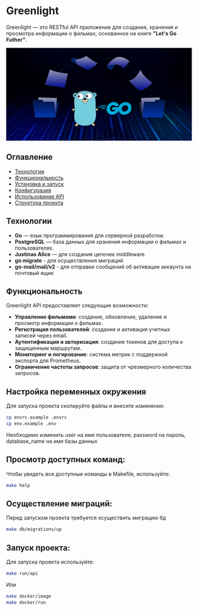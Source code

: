 # Greenlight

Greenlight — это RESTful API приложение для создания, хранения и просмотра информации о фильмах, основанное на книге **"Let's Go Futher"**.

![Go image](./images/go-logging.png)

## Оглавление
- [Технологии](#технологии)
- [Функциональность](#функциональность)
- [Установка и запуск](#установка-и-запуск)
- [Конфигурация](#конфигурация)
- [Использование API](#использование-api)
- [Структура проекта](#структура-проекта)

## Технологии

- **Go** — язык программирования для серверной разработки.
- **PostgreSQL** — база данных для хранения информации о фильмах и пользователях.
- **Justinas Alice** — для создания цепочек middleware.
- **go migrate** - для осуществления миграций
- **go-mail/mail/v2** - для отправки сообщений об активации аккаунта на почтовый ящик

## Функциональность

Greenlight API предоставляет следующие возможности:
- **Управление фильмами**: создание, обновление, удаление и просмотр информации о фильмах.
- **Регистрация пользователей**: создание и активация учетных записей через email.
- **Аутентификация и авторизация**: создание токенов для доступа к защищенным маршрутам.
- **Мониторинг и логирование**: система метрик с поддержкой экспорта для Prometheus.
- **Ограничение частоты запросов**: защита от чрезмерного количества запросов.

## Настройка переменных окружения
Для запуска проекта скопируйте файлы и внесите изменения:
```bash
cp envrc.example .envrc
cp env.example .env
```
Необходимо изменить user на имя пользователя, password на пароль, database_name на имя базы данных

## Просмотр доступных команд:
Чтобы увидеть все доступные команды в Makefile, используйте:
```bash
make help
```

## Осуществление миграций:
Перед запуском проекта требуется осуществить миграцию бд
```bash
make db/migrations/up
```

## Запуск проекта:
Для запуска проекта используйте:
```bash
make run/api
```
Или
```bash
make docker/image
make docker/run
```
